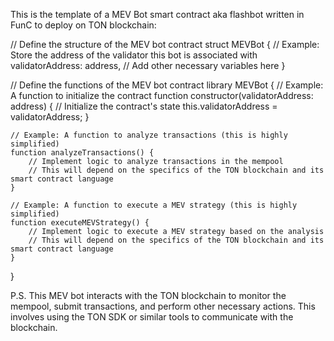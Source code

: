 This is the template of a MEV Bot smart contract aka flashbot written in FunC to deploy on TON blockchain:

// Define the structure of the MEV bot contract
struct MEVBot {
    // Example: Store the address of the validator this bot is associated with
    validatorAddress: address,
    // Add other necessary variables here
}

// Define the functions of the MEV bot contract
library MEVBot {
    // Example: A function to initialize the contract
    function constructor(validatorAddress: address) {
        // Initialize the contract's state
        this.validatorAddress = validatorAddress;
    }

    // Example: A function to analyze transactions (this is highly simplified)
    function analyzeTransactions() {
        // Implement logic to analyze transactions in the mempool
        // This will depend on the specifics of the TON blockchain and its smart contract language
    }

    // Example: A function to execute a MEV strategy (this is highly simplified)
    function executeMEVStrategy() {
        // Implement logic to execute a MEV strategy based on the analysis
        // This will depend on the specifics of the TON blockchain and its smart contract language
    }
}


P.S. This MEV bot interacts with the TON blockchain to monitor the mempool, submit transactions, and perform other necessary actions. This involves using the TON SDK or similar tools to communicate with the blockchain.

